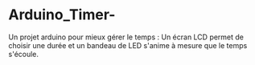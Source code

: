 # Arduino_Timer-
Un projet arduino pour mieux gérer le temps : Un écran LCD permet de choisir une durée et un bandeau de LED s'anime à mesure que le temps s'écoule.
